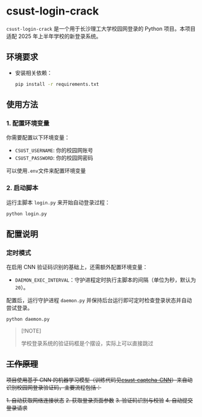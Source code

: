 # csust-login-crack

`csust-login-crack` 是一个用于长沙理工大学校园网登录的 Python 项目。本项目适配 2025 年上半年学校的新登录系统。

## 环境要求

- 安装相关依赖：
  ```bash
  pip install -r requirements.txt
  ```

## 使用方法

### 1. 配置环境变量

你需要配置以下环境变量：

- `CSUST_USERNAME`: 你的校园网账号
- `CSUST_PASSWORD`: 你的校园网密码

可以使用`.env`文件来配置环境变量

### 2. 启动脚本

运行主脚本 `login.py` 来开始自动登录过程：

```bash
python login.py
```

## 配置说明

### 定时模式

在启用 CNN 验证码识别的基础上，还需额外配置环境变量：

- `DAEMON_EXEC_INTERVAL`：守护进程定时执行主脚本的间隔（单位为秒，默认为 `20`）。

配置后，运行守护进程 `daemon.py` 并保持后台运行即可定时检查登录状态并自动尝试登录。

```bash
python daemon.py
```

> \[!NOTE]
>
> 学校登录系统的验证码框是个摆设，实际上可以直接跳过

## ~~工作原理~~

~~项目使用基于 CNN 的机器学习模型（训练代码见[csust-captcha-CNN](https://github.com/zHElEARN/csust-captcha-CNN)）来自动识别校园网登录验证码，主要流程包括：~~

~~1. 自动获取网络连接状态~~
~~2. 获取登录页面参数~~
~~3. 验证码识别与校验~~
~~4. 自动提交登录请求~~
